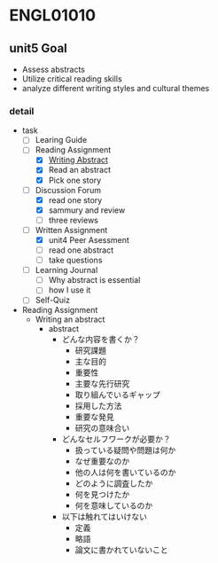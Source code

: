 # ENGL01010

## unit5 Goal

- Assess abstracts
- Utilize critical reading skills
- analyze different writing styles and cultural themes

### detail

- task
  - [ ] Learing Guide
  - [ ] Reading Assignment
    - [x] [Writing Abstract](https://my.uopeople.edu/pluginfile.php/1530280/mod_book/chapter/316596/ENGL0101.U5.Abstract%20Updated.pdf)
    - [x] Read an abstract
    - [x] Pick one story
  - [ ] Discussion Forum
    - [x] read one story
    - [x] sammury and review
    - [ ] three reviews
  - [ ] Written Assignment
    - [x] unit4 Peer Asessment
    - [ ] read one abstract
    - [ ] take questions
  - [ ] Learning Journal
    - [ ] Why abstract is essential
    - [ ] how I use it
  - [ ] Self-Quiz

- Reading Assignment
  - Writing an abstract
    - abstract
      - どんな内容を書くか？
        - 研究課題
        - 主な目的
        - 重要性
        - 主要な先行研究
        - 取り組んでいるギャップ
        - 採用した方法
        - 重要な発見
        - 研究の意味合い
      - どんなセルフワークが必要か？
        - 扱っている疑問や問題は何か
        - なぜ重要なのか
        - 他の人は何を書いているのか
        - どのように調査したか
        - 何を見つけたか
        - 何を意味しているのか
      - 以下は触れてはいけない
        - 定義
        - 略語
        - 論文に書かれていないこと